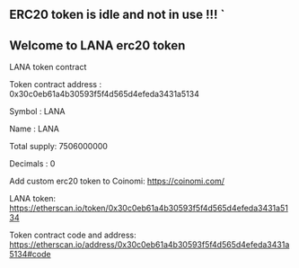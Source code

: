 ## ERC20 token is idle and not in use !!! `


## Welcome to LANA erc20 token

LANA token contract

Token contract address : 0x30c0eb61a4b30593f5f4d565d4efeda3431a5134

Symbol      : LANA

Name        : LANA

Total supply: 7506000000

Decimals    : 0

Add custom erc20 token to Coinomi: https://coinomi.com/

LANA token: https://etherscan.io/token/0x30c0eb61a4b30593f5f4d565d4efeda3431a5134

Token contract code and address: https://etherscan.io/address/0x30c0eb61a4b30593f5f4d565d4efeda3431a5134#code
